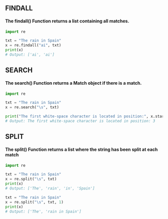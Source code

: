  ## FINDALL
#### The findall() Function returns a list containing all matches.

```py
import re

txt = "The rain in Spain"
x = re.findall("ai", txt)
print(x)
# Output: ['ai', 'ai']

```


## SEARCH
#### The search() Function returns a Match object if there is a match.

```py
import re

txt = "The rain in Spain"
x = re.search("\s", txt)

print("The first white-space character is located in position:", x.start()) 
# Output: The first white-space character is located in position: 3
```

## SPLIT
#### The split() Function returns a list where the string has been split at each match

```py
import re

txt = "The rain in Spain"
x = re.split("\s", txt)
print(x) 
# Output: ['The', 'rain', 'in', 'Spain']

txt = "The rain in Spain"
x = re.split("\s", txt, 1)
print(x) 
# Output: ['The', 'rain in Spain']
```
